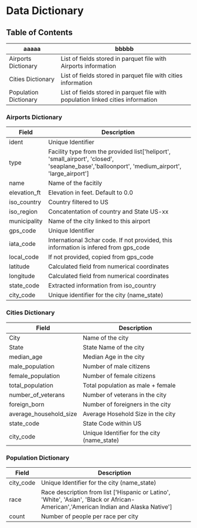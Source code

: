 # Data Dictionary

## Table of Contents

|aaaaa|bbbbb|
|---|---|
|Airports Dictionary|List of fields stored in parquet file with Airports information|
|Cities Dictionary|List of fields stored in parquet file with cities information|
|Population Dictionary|List of fields stored in parquet file with population linked cities information|

### Airports Dictionary
|Field|Description|
|---|---|
|ident|Unique Identifier|
|type|Facility type from the provided list['heliport', 'small_airport', 'closed', 'seaplane_base','balloonport', 'medium_airport', 'large_airport']
|name|Name of the facitily|
|elevation_ft|Elevation in feet. Default to 0.0|
|iso_country|Country filtered to US|
|iso_region|Concatentation of country and State US-xx|
|municipality|Name of the city linked to this airport|
|gps_code|Unique Identifier|
|iata_code|International 3char code. If not provided, this information is infered from gps_code|
|local_code|If not provided, copied from gps_code|
|latitude|Calculated field from numerical coordinates|
|longitude|Calculated field from numerical coordinates|
|state_code|Extracted information from iso_country|
|city_code|Unique identifier for the city (name_state)|

### Cities Dictionary
|Field|Description|
|---|---|
|City|Name of the city|
|State|State Name of the city|
|median_age|Median Age in the city|
|male_population|Number of male citizens|
|female_population|Number of female citizens|
|total_population|Total population as male + female|
|number_of_veterans|Number of veterans in the city|
|foreign_born|Number of foreigners in the city|
|average_household_size|Average Hosehold Size in the city|
|state_code|State Code within US|
|city_code|Unique Identifier for the city (name_state)|

### Population Dictionary
|Field|Description|
|---|---|
|city_code|Unique Identifier for the city (name_state)|
|race|Race description from list ['Hispanic or Latino', 'White', 'Asian', 'Black or African-American','American Indian and Alaska Native']|
|count|Number of people per race per city|


